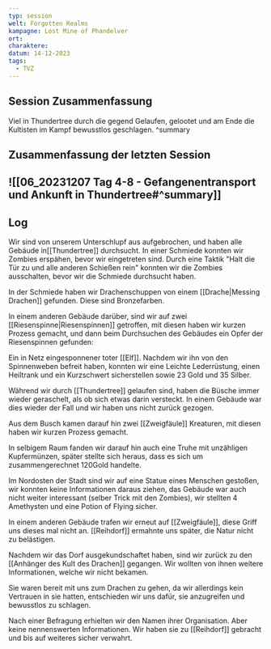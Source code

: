 ```yaml
---
typ: session
welt: Forgotten Realms
kampagne: Lost Mine of Phandelver
ort: 
charaktere: 
datum: 14-12-2023
tags:
  - TVZ
---
```

## Session Zusammenfassung
Viel in Thundertree durch die gegend Gelaufen, gelootet und am Ende die Kultisten im Kampf bewusstlos geschlagen.
^summary

## Zusammenfassung der letzten Session

![[06_20231207 Tag 4-8 - Gefangenentransport und Ankunft in Thundertree#^summary]]
---

## Log
Wir sind von unserem Unterschlupf aus aufgebrochen, und haben alle Gebäude in[[Thundertree]] durchsucht. In einer Schmiede konnten wir Zombies erspähen, bevor wir eingetreten sind. Durch eine Taktik "Halt die Tür zu und alle anderen Schießen rein" konnten wir die Zombies ausschalten, bevor wir die Schmiede durchsucht haben.

In der Schmiede haben wir Drachenschuppen von einem [[Drache|Messing Drachen]] gefunden. Diese sind Bronzefarben.

In einem anderen Gebäude darüber, sind wir auf zwei [[Riesenspinne|Riesenspinnen]] getroffen, mit diesen haben wir kurzen Prozess gemacht, und dann beim Durchsuchen des Gebäudes ein Opfer der Riesenspinnen gefunden:

Ein in Netz eingesponnener toter [[Elf]]. Nachdem wir ihn von den Spinnenweben befreit haben, konnten wir eine Leichte Lederrüstung, einen Heiltrank und ein Kurzschwert sicherstellen sowie 23 Gold und 35 Silber.

Während wir durch [[Thundertree]] gelaufen sind, haben die Büsche immer wieder geraschelt, als ob sich etwas darin versteckt. In einem Gebäude war dies wieder der Fall und wir haben uns nicht zurück gezogen.

Aus dem Busch kamen darauf hin zwei [[Zweigfäule]] Kreaturen, mit diesen haben wir kurzen Prozess gemacht.

In selbigem Raum fanden wir darauf hin auch eine Truhe mit unzähligen Kupfermünzen, später stellte sich heraus, dass es sich um zusammengerechnet 120Gold handelte.

Im Nordosten der Stadt sind wir auf eine Statue eines Menschen gestoßen, wir konnten keine Informationen daraus ziehen, das Gebäude war auch nicht weiter interessant (selber Trick mit den Zombies), wir stellten 4 Amethysten und eine Potion of Flying sicher.

In einem anderen Gebäude trafen wir erneut auf [[Zweigfäule]], diese Griff uns dieses mal nicht an. [[Reihdorf]] ermahnte uns später, die Natur nicht zu belästigen.

Nachdem wir das Dorf ausgekundschaftet haben, sind wir zurück zu den [[Anhänger des Kult des Drachen]] gegangen. Wir wollten von ihnen weitere Informationen, welche wir nicht bekamen.

Sie waren bereit mit uns zum Drachen zu gehen, da wir allerdings kein Vertrauen in sie hatten, entschieden wir uns dafür, sie anzugreifen und bewusstlos zu schlagen.

Nach einer Befragung erhielten wir den Namen ihrer Organisation. Aber keine nennenswerten Informationen. Wir haben sie zu [[Reihdorf]] gebracht und bis auf weiteres sicher verwahrt.